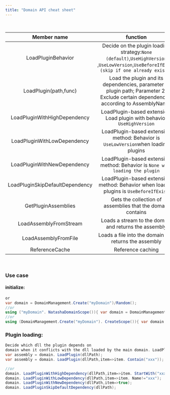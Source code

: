 ```yaml
---
title: "Domain API cheat sheet"
---
```


<br/>

|           Member name           |                                                                 function                                                                 |
|:-------------------------------:|:----------------------------------------------------------------------------------------------------------------------------------------:|
|       LoadPluginBehavior        | Decide on the plugin loading strategy:`None (default)`,`UseHighVersion` ,`UseLowVersion`,`UseBeforeIfExist (skip if one already exists)` |
|      LoadPlugin(path,func)      |   Load the plugin and its dependencies, parameter 1: plugin path; Parameter 2: Exclude certain dependencies according to AssemblyName;   |
|  LoadPluginWithHighDependency   |                                  LoadPlugin-based extension: Load plugin with behavior `UseHighVersion`                                  |
|   LoadPluginWithLowDependency   |                            LoadPlugin-based extension method: Behavior is `UseLowVersion`when loading plugins                            |
|   LoadPluginWithNewDependency   |                              LoadPlugin-based extension method: Behavior is `None when loading the plugin`                               |
| LoadPluginSkipDefaultDependency |                          LoadPlugin-based extension method: Behavior when loading plugins is `UseBeforeIfExist`                          |
|       GetPluginAssemblies       |                                        Gets the collection of assemblies that the domain contains                                        |
|     LoadAssemblyFromStream      |                                          Loads a stream to the domain and returns the assembly                                           |
|      LoadAssemblyFromFile       |                                          Loads a file into the domain and returns the assembly                                           |
|         ReferenceCache          |                                                            Reference caching                                                             |


<br/>

### Use case

#### initialize:
```c#
or
var domain = DomainManagement.Create("myDomain")/Random();
//or
using ("myDomain". NatashaDomainScope()){ var domain = DomainManagement.CurrentDomain;  }
//or
using (DomainManagement.Create("myDomain"). CreateScope()){ var domain = DomainManagement.CurrentDomain; }
```

### Plugin loading:
```c#
Decide which dll the plugin depends on
domain when it conflicts with the dll loaded by the main domain. LoadPluginBehavior = LoadBehaviorEnum.UseHighVersion;
var assembly = domain. LoadPlugin(dllPath);
var assembly = domain. LoadPlugin(dllPath,item=>item. Contain("xxx"));

//or
domain. LoadPluginWithHighDependency(dllPath,item=>item. StartWith("xxx"));
domain. LoadPluginWithLowDependency(dllPath,item=>item. Name!="xxx");
domain. LoadPluginWithNewDependency(dllPath,item=>true);
domain. LoadPluginSkipDefaultDependency(dllPath);
```